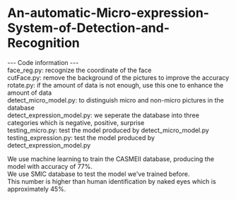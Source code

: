 # An-automatic-Micro-expression-System-of-Detection-and-Recognition

--- Code information ---  
face_reg.py: recognize the coordinate of the face  
cutFace.py: remove the background of the pictures to improve the accuracy  
rotate.py: if the amount of data is not enough, use this one to enhance the amount of data  
detect_micro_model.py: to distinguish micro and non-micro pictures in the database  
detect_expression_model.py: we seperate the database into three categories which is negative, positive, surprise  
testing_micro.py: test the model produced by detect_micro_model.py  
testing_expression.py: test the model produced by detect_expression_model.py  
  
We use machine learning to train the CASMEII database, producing the model with accuracy of 77%.  
We use SMIC database to test the model we've trained before.  
This number is higher than human identification by naked eyes which is approximately 45%.  
